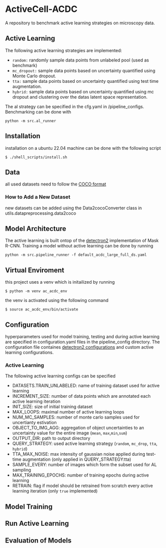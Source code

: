 # ActiveCell-ACDC
A repository to benchmark active learning strategies on microscopy data.

## Active Learning
The following active learning strategies are implemented:
- `random:` randomly sample data points from unlabeled pool (used as benchmark)
- `mc_dropout:` sample data points based on uncertainty quantified using Monte Carlo dropout.
- `tta:` sample data points based on uncertainty quantified using test time augmentation.
- `hybrid:` sample data points based on uncertainty quantified using mc dropout and clustering over the datas latent space representation.

The al strategy can be specified in the cfg.yaml in /pipeline_configs. Benchmarking can be done with
```console
python -m src.al_runner
```

## Installation
installation on a ubuntu 22.04 machine can be done with the following script
```console
$ ./shell_scripts/install.sh
```

## Data 
all used datasets need to follow the [COCO format](https://cocodataset.org/#format-data)
### How to Add a New Dataset
new datasets can be added using the Data2cocoConverter class in utils.datapreprocessing.data2coco 

## Model Architecture
The active learning is built ontop of the [detectron2](https://github.com/facebookresearch/detectron2) implementation of Mask R-CNN. Training a model without active learning can be done by running
```console
python -m src.pipeline_runner -f default_acdc_large_full_ds.yaml
```


## Virtual Enviroment
this project uses a venv which is initailized by running
```console
$ python -m venv ac_acdc_env
```
the venv is activated using the following command

```console
$ source ac_acdc_env/bin/activate 
```

## Configuration
hyperparameters used for model training, testing and during active learning are specified in configuration.yaml files in the pipeline_config directory. The configuration file containes [detectron2 configurations](https://detectron2.readthedocs.io/en/latest/modules/config.html#yaml-config-references) and custom active learning configurations.
### Active Learning
The following active learning configs can be specified

- DATASETS.TRAIN_UNLABELED: name of training dataset used for active learning
- INCREMENT_SIZE: number of data points which are annotated each active learning iteration
- INIT_SIZE: size of initial training dataset
- MAX_LOOPS: maximal number of active learning loops
- NUM_MC_SAMPLES: number of monte carlo samples used for uncertianty estivation
- OBJECT_TO_IMG_AGG: aggregation of object uncertainties to an uncertainty value for the entire image (`mean`, `max`,`min`,`sum`)
- OUTPUT_DIR: path to output directory
- QUERY_STRATEGY: used active learning strategy (`random`, `mc_drop`, `tta`, `hybrid`)
- TTA_MAX_NOISE: max intensity of gaussian noise applied during test-time augmentation (only applied in QUERY_STRATEGY:tta)
- SAMPLE_EVERY: number of images which form the subset used for AL sampling
- MAX_TRAINING_EPOCHS: number of training epochs during active learning
- RETRAIN: flag if model should be retrained from scratch every active learning iteration (only `true` implemented)
## Model Training

## Run Active Learning

## Evaluation of Models
